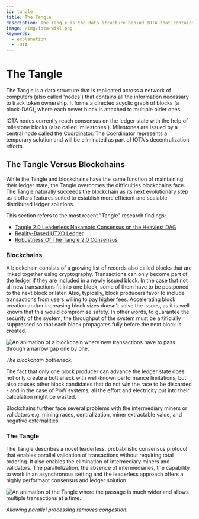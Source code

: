 ```yaml
---
id: tangle
title: The Tangle
description: The Tangle is the data structure behind IOTA that contains all information about token ownership.
image: /img/iota-wiki.png
keywords:
  - explanation
  - IOTA
---
```


# The Tangle

The Tangle is a data structure that is replicated across a network of computers (also called 'nodes') that contains all the information necessary to track token ownership. It forms a directed acyclic graph of blocks (a block-DAG), where each newer block is attached to multiple older ones.

IOTA nodes currently reach consensus on the ledger state with the help of milestone blocks (also called 'milestones'). Milestones are issued by a central node called the [Coordinator](./coordinator.md). The Coordinator represents a temporary solution and will be eliminated as part of IOTA's decentralization efforts.

## The Tangle Versus Blockchains

While the Tangle and blockchains have the same function of maintaining their ledger state, the Tangle overcomes the difficulties blockchains face.
The Tangle naturally succeeds the blockchain as its next evolutionary step as it offers features suited to establish more efficient and scalable distributed ledger solutions.

This section refers to the most recent "Tangle" research findings:

- [Tangle 2.0 Leaderless Nakamoto Consensus on the Heaviest DAG](https://arxiv.org/abs/2205.02177)
- [Reality-Based UTXO Ledger](https://arxiv.org/abs/2205.01345)
- [Robustness Of The Tangle 2.0 Consensus](https://arxiv.org/abs/2208.08254)

### Blockchains

A blockchain consists of a growing list of records also called blocks that are linked together using cryptography.
Transactions can only become part of the ledger if they are included in a newly issued block.
In the case that not all new transactions fit into one block, some of them have to be postponed to the next block or later.
Also, typically, block producers favor to include transactions from users willing to pay higher fees.
Accelerating block creation and/or increasing block sizes doesn't solve the issues, as it is well known that this would compromise safety. In other words, to guarantee the security of the system, the throughput of the system must be artificially suppressed so that each block propagates fully before the next block is created.

![An animation of a blockchain where new transactions have to pass through a narrow gap one by one.](/img/learn/blockchain-bottleneck.gif 'Click to see the full-sized image.')

_The blockchain bottleneck._

The fact that only one block producer can advance the ledger state does not only create a bottleneck with well-known performance limitations, but also causes other block candidates that do not win the race to be discarded - and in the case of PoW systems, all the effort and electricity put into their calculation might be wasted.

Blockchains further face several problems with the intermediary miners or validators e.g. mining races, centralization, miner extractable value, and negative externalities.

### The Tangle

The Tangle describes a novel leaderless, probabilistic consensus protocol that enables parallel validation of transactions without requiring total ordering. It also enables the elimination of intermediary miners and validators.
The parallelization, the absence of intermediaries, the capability to work in an asynchronous setting and the leaderless approach offers a highly performant consensus and ledger solution.

![An animation of the Tangle where the passage is much wider and allows multiple transactions at a time.](/img/learn/tangle-bottleneck.gif)

_Allowing parallel processing removes congestion._
